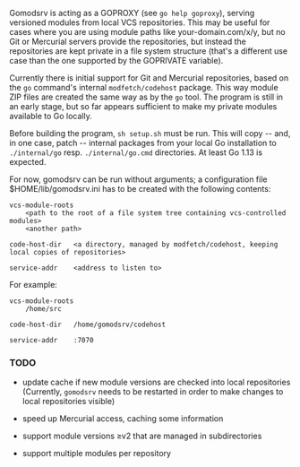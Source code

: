 Gomodsrv is acting as a GOPROXY (see `go help goproxy`),
serving versioned modules from local VCS repositories.
This may be useful for cases where you are using module paths like your-domain.com/x/y,
but no Git or Mercurial servers provide the repositories,
but instead the repositories are kept private in a file system structure
(that's a different use case than the one supported by the GOPRIVATE variable).

Currently there is initial support for Git and Mercurial repositories,
based on the `go` command's internal `modfetch/codehost` package.
This way module ZIP files are created the same way as by the `go` tool.
The program is still in an early stage,
but so far appears sufficient to make my private modules available to Go locally.

Before building the program, `sh setup.sh` must be run.
This will copy -- and, in one case, patch -- internal packages
from your local Go installation
to `./internal/go` resp. `./internal/go.cmd` directories.  At least Go 1.13 is expected.

For now, gomodsrv can be run without arguments;
a configuration file $HOME/lib/gomodsrv.ini has to be created with the following contents:

	vcs-module-roots
		<path to the root of a file system tree containing vcs-controlled modules>
		<another path>

	code-host-dir	<a directory, managed by modfetch/codehost, keeping local copies of repositories>

	service-addr	<address to listen to>

For example:

	vcs-module-roots
		/home/src

	code-host-dir	/home/gomodsrv/codehost

	service-addr	:7070


### TODO

-	update cache if new module versions are checked into local
	repositories (Currently, `gomodsrv` needs to be restarted in
	order to make changes to local repositories visible)

-	speed up Mercurial access, caching some information

-	support module versions ≥v2 that are managed in subdirectories

-	support multiple modules per repository

